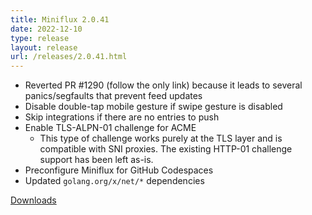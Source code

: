 ```yaml
---
title: Miniflux 2.0.41
date: 2022-12-10
type: release
layout: release
url: /releases/2.0.41.html
---
```


* Reverted PR #1290 (follow the only link) because it leads to several panics/segfaults that prevent feed updates
* Disable double-tap mobile gesture if swipe gesture is disabled
* Skip integrations if there are no entries to push
* Enable TLS-ALPN-01 challenge for ACME
    - This type of challenge works purely at the TLS layer and is compatible
    with SNI proxies. The existing HTTP-01 challenge support has been left
    as-is.
* Preconfigure Miniflux for GitHub Codespaces
* Updated `golang.org/x/net/*` dependencies

[Downloads](https://github.com/miniflux/v2/releases/tag/2.0.41)
